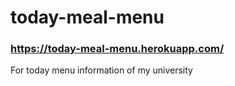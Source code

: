# today-meal-menu

<h3><a href="https://today-meal-menu.herokuapp.com/" target="_blank">https://today-meal-menu.herokuapp.com/</a></h3>

For today menu information of my university
